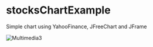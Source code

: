 # stocksChartExample
Simple chart using YahooFinance, JFreeChart and JFrame

![Multimedia3](https://user-images.githubusercontent.com/101986404/177364649-7250d5e8-a50d-4aea-bcde-d3e4dce59a7e.gif)
